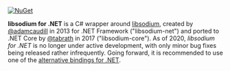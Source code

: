 [![NuGet](https://img.shields.io/nuget/vpre/Sodium.Core)](https://www.nuget.org/packages/Sodium.Core/1.4.0-preview.1)

**libsodium for .NET** is a C# wrapper around [libsodium](https://libsodium.org/),
created by [@adamcaudill](https://github.com/adamcaudill/) in 2013 for .NET Framework ("libsodium-net") and
ported to .NET Core by [@tabrath](https://github.com/tabrath/) in 2017 ("libsodium-core").
As of 2020, *libsodium for .NET* is no longer under active development, with only minor bug fixes being released rather infrequently.
Going forward, it is recommended to use one of the [alternative bindings for .NET](https://doc.libsodium.org/bindings_for_other_languages).

